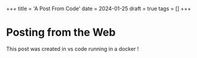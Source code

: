 
+++
title = 'A Post From Code'
date = 2024-01-25
draft = true
tags = []
+++

# Posting from the Web

This post was created in vs code running in a docker !